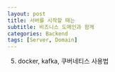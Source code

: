```yaml
---
layout: post
title: 서버를 시작할 때는
subtitle: 비즈니스 도메인과 함께
categories: Backend
tags: [Server, Domain]
---
```




5. docker, kafka, 쿠버네티스 사용법




